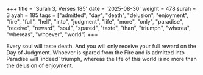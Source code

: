 +++
title = 'Surah 3, Verses 185'
date = '2025-08-30'
weight = 478
surah = 3
ayah = 185
tags = ["admitted", "day", "death", "delusion", "enjoyment", "fire", "full", "hell", "into", "judgment", "life", "more", "only", "paradise", "receive", "reward", "soul", "spared", "taste", "than", "triumph", "wherea", "whereas", "whoever", "world"]
+++

Every soul will taste death. And you will only receive your full reward on the Day of Judgment. Whoever is spared from the Fire and is admitted into Paradise will ˹indeed˺ triumph, whereas the life of this world is no more than the delusion of enjoyment.